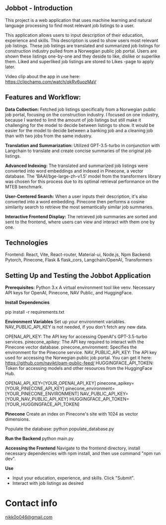 ## Jobbot - Introduction

This project is a web application that uses machine learning and natural language processing to find most relevant job listings to a user.

This application allows users to input description of their education, experience and skills. This description is used to show users most relevant job listings. These job listings are translated and summarized job listings for construction industry pulled from a Norwegian public job portal. Users are shown these listings one-by-one and they deside to like, dislike or superlike them. Liked and superliked job listings are stored to Likes -page to apply later.

Video clip about the app in use here:
https://clipchamp.com/watch/qkRv6uozMaV

## Features and Workflow:

**Data Collection:** Fetched job listings specifically from a Norwegian public job portal, focusing on the construction industry. I focused on one industry, because I wanted to limit the amount of job listings but still make it challenging for the model to decide between listings to show. It would be easier for the model to decide between a banking job and a cleaning job than with two jobs from the same industry.

**Translation and Summarization:** Utilized GPT-3.5-turbo in conjunction with Langchain to translate and create concise summaries of the original job listings.

**Advanced Indexing:** The translated and summarized job listings were converted into word embeddings and indexed in Pinecone, a vector database. The 'BAAI/bge-large-zh-v1.5' model from the transformers library was chosen for this process due to its optimal retrieval performance on the MTEB benchmark.

**User-Centered Search:** When a user inputs their description, it's also converted into a word embedding. Pinecone then performs a cosine similarity search to retrieve the most semantically similar job summaries.

**Interactive Frontend Display:** The retrieved job summaries are sorted and sent to the frontend, where users can view and interact with them one by one.

## Technologies

Frontend: React, Vite, React-router, Material-ui, Node.js, Npm
Backend: Pytorch, Pinecone, Flask & flask_cors, Langchain/OpenAI, Transformers

## Setting Up and Testing the Jobbot Application

**Prerequisites:**
Python 3.x
A virtual environment tool like venv.
Necessary API keys for OpenAI, Pinecone, NAV Public, and HuggingFace.

**Install Dependencies**

pip install -r requirements.txt

**Environment Variables**
Set up your environment variables. NAV_PUBLIC_API_KEY is not needed, if you don't fetch any new data.

OPENAI_API_KEY: The API key for accessing OpenAI's GPT-3.5-turbo services.
pinecone_apikey: The API key required to interact with the Pinecone vector database.
pinecone_environment: Specifies the environment for the Pinecone service.
NAV_PUBLIC_API_KEY: The API key used for accessing the Norwegian public job portal. You can get it here: https://github.com/navikt/pam-public-feed/
HUGGINGFACE_API_TOKEN: Token for accessing models and other resources from the HuggingFace Hub.

OPENAI_API_KEY=[YOUR_OPENAI_API_KEY]
pinecone_apikey=[YOUR_PINECONE_API_KEY]
pinecone_environment=[YOUR_PINECONE_ENVIRONMENT]
NAV_PUBLIC_API_KEY=[YOUR_NAV_PUBLIC_API_KEY]
HUGGINGFACE_API_TOKEN=[YOUR_HUGGINGFACE_API_TOKEN]

**Pinecone**
Create an index on Pinecone's site with 1024 as vector dimensions.

Populate the database:
python populate_database.py

**Run the Backend**
python main.py

**Accessing the Frontend**
Navigate to the frontend directory, install necessary dependencies with npm install, and then use command "npm run dev".

**Use**

- Input your education, experience, and skills. Click "Submit".
- Interact with job listings as desired

# Contact info

nikk0o046@gmail.com
